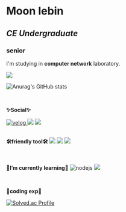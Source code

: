 

<!--
**myb513/myb513** is a ✨ _special_ ✨ repository because its `README.md` (this file) appears on your GitHub profile.

Here are some ideas to get you started:

- 🔭 I’m currently working on ...
- 🌱 I’m currently learning ...
- 👯 I’m looking to collaborate on ...
- 🤔 I’m looking for help with ...
- 💬 Ask me about ...
- 📫 How to reach me: ...
- 😄 Pronouns: ...
- ⚡ Fun fact: ...
-->


# Moon Iebin
## _CE Undergraduate_
###     senior

I'm studying in **computer network** laboratory.

<img src="https://capsule-render.vercel.app/api?type=transparent&color=auto&height=180&section=header&text=myb513+Github&fontSize=70" />

![Anurag's GitHub stats](https://github-readme-stats.vercel.app/api?username=myb513&show_icons=true&theme=radical)

<br>

**✨Social✨**

<a href="https://velog.io/@myb513">
  <img alt="velog" src="https://img.shields.io/badge/velog-20C997.svg?logo=velog&logoColor=white"/>
</a>
<a href="https://blog.naver.com/myb513/222852048486" target="_blank">
  <img src="https://img.shields.io/badge/naver_blog-black?style=plastic&logo=Naver&logoColor=#03C75A"/></a>
<a href="https://www.instagram.com/2bin._.25/" target="_blank">
  <img src="https://img.shields.io/badge/insta_gram-black?style=plastic&logo=Instagram&logoColor=#E4405F"/></a>
  
<br>
<br>
  
**🛠friendly tool🛠**
<img src="https://img.shields.io/badge/C-violet?style=for-the-badge&logo=Visual Studio&logoColor=#5C2D91">
  <img src="https://img.shields.io/badge/java-yellow?style=for-the-badge&logo=IntelliJ IDEA&logoColor=black">
  <img src="https://img.shields.io/badge/Python-blue?style=for-the-badge&logo=Python&logoColor=black">

<br>

**🤔I’m currently learning🤔**
<img alt="nodejs" src="https://img.shields.io/badge/NodeJs-339933?logo=Node.js&logoColor=white"/>
<img src="https://img.shields.io/badge/JavaScript-yellow?style=for-the-badge&logo=JavaScript&logoColor=black">

<br>

**🌱coding exp🌱**

[![Solved.ac Profile](http://mazassumnida.wtf/api/generate_badge?boj=myb513)](https://solved.ac/myb513)
